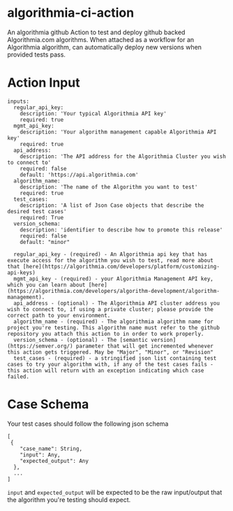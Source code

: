 # algorithmia-ci-action
An algorithmia github Action to test and deploy github backed Algorithmia.com algorithms. When attached as a workflow for an Algorithmia algorithm, can automatically deploy new versions when provided tests pass.


# Action Input

```
inputs:
  regular_api_key:
    description: 'Your typical Algorithmia API key'
    required: true
  mgmt_api_key:
    description: 'Your algorithm management capable Algorithmia API key'
    required: true
  api_address:
    description: 'The API address for the Algorithmia Cluster you wish to connect to'
    required: false
    default: 'https://api.algorithmia.com'
  algorithm_name:
    description: 'The name of the Algorithm you want to test'
    required: true
  test_cases:
    description: 'A list of Json Case objects that describe the desired test cases'
    required: True
  version_schema:
    description: 'identifier to describe how to promote this release'
    required: false
    default: "minor"
```

```
  regular_api_key - (required) - An Algorithmia api key that has execute access for the algorithm you wish to test, read more about that [here](https://algorithmia.com/developers/platform/customizing-api-keys)
  mgmt_api_key - (required) - your Algorithmia Management API key, which you can learn about [here](https://algorithmia.com/developers/algorithm-development/algorithm-management).
  api_address - (optional) - The Algorithmia API cluster address you wish to connect to, if using a private cluster; please provide the correct path to your environment.
  algorithm_name - (required) - The algorithmia algorithm name for project you're testing. This algorithm name must refer to the github repository you attach this action to in order to work properly.
  version_schema - (optional) - The [semantic version](https://semver.org/) parameter that will get incremented whenever this action gets triggered. May be "Major", "Minor", or "Revision"
  test_cases - (required) - a stringified json list containing test cases to try your algorithm with, if any of the test cases fails - this action will return with an exception indicating which case failed.
```


# Case Schema
Your test cases should follow the following json schema
```
[
 { 
    "case_name": String,
    "input": Any,
    "expected_output": Any
  },
  ...
]
```

`input` and `expected_output` will be expected to be the raw input/output that the algorithm you're testing should expect.
